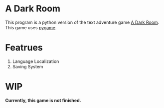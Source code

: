 A Dark Room
===========
This program is a python version of the text adventure game [A Dark Room](https://github.com/doublespeakgames/adarkroom/). This game uses [pygame](https://github.com/pygame/pygame).

Featrues
===========
1. Language Localization
2. Saving System

WIP
===========
**Currently, this game is not finished.**
